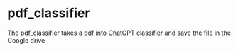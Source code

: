 # pdf_classifier
The pdf_classifier takes a pdf into ChatGPT classifier and save the file in the Google drive
